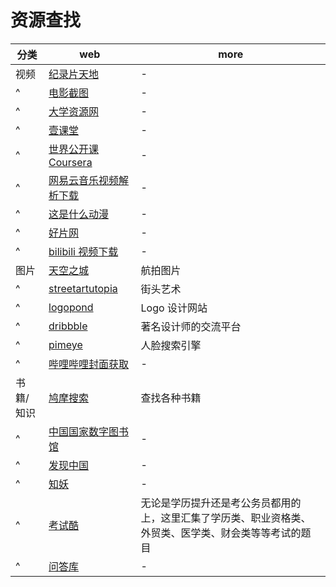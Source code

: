 # 资源查找

| 分类      | web                                                          | more                                                                                                   |
| --------- | ------------------------------------------------------------ | ------------------------------------------------------------------------------------------------------ |
| 视频      | [纪录片天地](http://www.jlpcn.net)                           | -                                                                                                      |
| ^         | [电影截图](https://film-grab.com)                            | -                                                                                                      |
| ^         | [大学资源网](http://www.dxzy163.com)                         | -                                                                                                      |
| ^         | [壹课堂](http://www.1ketang.com/index.html)                  | -                                                                                                      |
| ^         | [世界公开课 Coursera](https://www.coursera.org)              | -                                                                                                      |
| ^         | [网易云音乐视频解析下载](https://yunyinyue.iiilab.com)       | -                                                                                                      |
| ^         | [这是什么动漫](https://tools.miku.ac/what_anime_is_this)     | -                                                                                                      |
| ^         | [好片网](https://www.cnwml.com/)                             | -                                                                                                      |
| ^         | [bilibili 视频下载](https://bilibili.iiilab.com/)            | -                                                                                                      |
| 图片      | [天空之城](https://www.skypixel.com)                         | 航拍图片                                                                                               |
| ^         | [streetartutopia](https://streetartutopia.com)               | 街头艺术                                                                                               |
| ^         | [logopond](https://logopond.com)                             | Logo 设计网站                                                                                          |
| ^         | [dribbble](https://dribbble.com)                             | 著名设计师的交流平台                                                                                   |
| ^         | [pimeye](http://pimeye.com)                                  | 人脸搜索引擎                                                                                           |
| ^         | [哔哩哔哩封面获取](https://tools.miku.ac/bilibili_cover_get) | -                                                                                                      |
| 书籍/知识 | [鸠摩搜索](https://www.jiumodiary.com)                       | 查找各种书籍                                                                                           |
| ^         | [中国国家数字图书馆](http://www.nlc.cn)                      | -                                                                                                      |
| ^         | [发现中国](https://www.ageeye.cn)                            | -                                                                                                      |
| ^         | [知妖](https://www.cbaigui.com)                              | -                                                                                                      |
| ^         | [考试酷](https://www.examcoo.com/index/ku)                   | 无论是学历提升还是考公务员都用的上，这里汇集了学历类、职业资格类、外贸类、医学类、财会类等等考试的题目 |
| ^         | [问答库](https://www.asklib.com)                             | -                                                                                                      |
